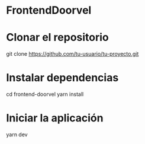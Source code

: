 # FrontendDoorvel
# Clonar el repositorio
git clone https://github.com/tu-usuario/tu-proyecto.git

# Instalar dependencias
cd frontend-doorvel
yarn install

# Iniciar la aplicación
yarn dev
